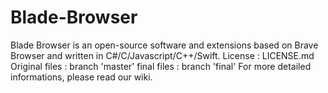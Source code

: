 # Blade-Browser
Blade Browser is an open-source software and extensions based on Brave Browser and written in C#/C/Javascript/C++/Swift. 
License : LICENSE.md
Original files : branch 'master'
final files : branch 'final'
For more detailed informations, please read our wiki.
